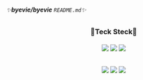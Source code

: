 ###### ✨**byevie/byevie** `README.md`✨
<div align="center">
  <h3>🚀Teck Steck🚀</h3>
  <h6><img src="https://img.shields.io/badge/PhotoShop-31A8FF?style=for-the-badge&logo=Adobe Photoshop&logoColor=white"/>
  <img src="https://img.shields.io/badge/Illustrator-FF9A00?style=for-the-badge&logo=Adobe Illustrator&logoColor=white"/>
  <img src="https://img.shields.io/badge/Figma-F24E1E?style=for-the-badge&logo=Figma&logoColor=white"/></h6>
</div>
<div align="center">
  <h6><img src="https://img.shields.io/badge/HTML-E34F26?style=for-the-badge&logo=HTML5&logoColor=white"/>
  <img src="https://img.shields.io/badge/CSS-1572B6?style=for-the-badge&logo=CSS3&logoColor=white"/>
  <img src="https://img.shields.io/badge/JavaScript-F7DF1E?style=for-the-badge&logo=JavaScript&logoColor=white"/></h6>
</div>
